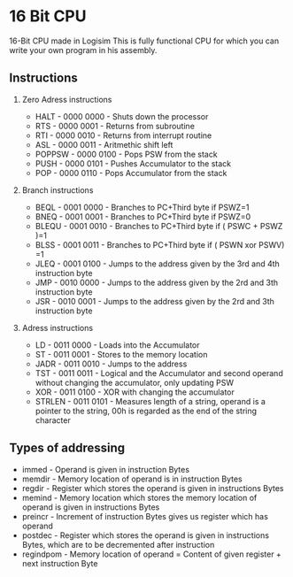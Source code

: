# 16 Bit CPU

16-Bit CPU made in Logisim
This is fully functional CPU for which you can write your own program in his assembly.

## Instructions

  1. Zero Adress instructions

      - HALT  - 0000 0000 - Shuts down the processor
      - RTS - 0000 0001  - Returns from subroutine
      - RTI	  - 0000 0010  - Returns from interrupt routine
      - ASL  - 0000 0011  - Aritmethic shift left
      - POPPSW  - 0000 0100  - Pops PSW from the stack
      - PUSH  - 0000 0101  - Pushes Accumulator to the stack
      - POP  - 0000 0110  - Pops  Accumulator from the stack
  2. Branch instructions

      - BEQL  - 0001 0000  - Branches to PC+Third byte if PSWZ=1
      - BNEQ  - 0001 0001  - Branches to PC+Third byte if PSWZ=0
      - BLEQU  - 0001 0010  - Branches to PC+Third byte if ( PSWC + PSWZ )=1
      - BLSS  - 0001 0011  - Branches to PC+Third byte if ( PSWN xor PSWV) =1
      - JLEQ  - 0001 0100  - Jumps to the address given by the 3rd and 4th instruction byte
      - JMP  - 0010 0000  - Jumps to the address given by the 2rd and 3th instruction byte
      - JSR  - 0010 0001  - Jumps to the address given by the 2rd and 3th instruction byte
  3.  Adress instructions

      - LD  - 0011 0000  - Loads into the Accumulator
      - ST  - 0011 0001  - Stores to the memory location
      - JADR  - 0011 0010  - Jumps to the address
      - TST  - 0011 0011  - Logical and the Accumulator and second operand without changing the accumulator, only updating PSW
      - XOR  - 0011 0100  - XOR with changing the accumulator
      - STRLEN  - 0011 0101  - Measures length of a string, operand is a pointer to the string, 00h  is regarded as the end of the string character

## Types of addressing

  - immed  - Operand is given in instruction Bytes
  - memdir  - Memory location of operand is in instruction Bytes
  - regdir  - Register which stores the operand is given in instructions Bytes
  - memind  - Memory location which stores the memory location of operand is given in instructions Bytes
  - preincr  - Increment of instruction Bytes gives us register which has operand
  - postdec  - Register which stores the operand is given in instructions Bytes, which are to be decremented after instruction
  - regindpom  - Memory location of operand = Content of given register + next instruction Byte
  
